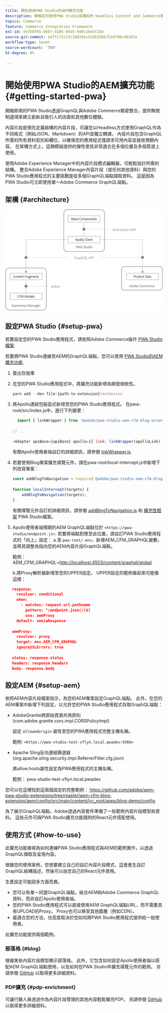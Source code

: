 ```yaml
---
title: 開始使用PWA Studio的AEM擴充功能
description: 瞭解如何使用PWA Studio部署AEM Headless Content and Commerce專案。
topics: Commerce
feature: Commerce Integration Framework
exl-id: de7b8f05-b6b7-4105-84a5-940c16ebf2b4
source-git-commit: eaffc71c23c18d26ec5cbb2bbb7524790c4826fe
workflow-type: tm+mt
source-wordcount: '769'
ht-degree: 0%

---
```


# 開始使用PWA Studio的AEM擴充功能 {#getting-started-pwa}

開箱即用的PWA Studio透過GraphQL與Adobe Commerce緊密整合，提供無限制選項來建立創新且吸引人的店面和其他數位體驗。

內容片段是預先定義結構的內容片段，可讓您以Headless方式使用GraphQL作為不同格式（例如JSON、Markdown）的API並獨立轉譯。 內容片段包含GraphQL所需的所有資料型別和欄位，以確保您的應用程式僅請求可用內容並接收預期內容。 在架構方式上，這類模組提供的彈性使其非常適合在多個位置及多個管道上使用。

使用Adobe Experience Manager中的內容片段模式編輯器，可輕鬆設計所需的結構。 整合Adobe Experience Manager內容片段（或任何其他資料）與您的PWA Studio應用程式的主要挑戰是從多個GraphQL端點擷取資料。 這是因為PWA Studio可立即使用單一Adobe Commerce GraphQL端點。

## 架構 {#architecture}

![PWAHeadless架構](/help/commerce/cif/assets/pwa-studio/PWA-Studio_Architecture.png)

## 設定PWA Studio {#setup-pwa}

若要設定您的PWA Studio應用程式，請依照Adobe Commerce操作 [PWA Studio檔案](https://developer.adobe.com/commerce/pwa-studio/tutorials/).

若要將PWA Studio連線至AEM的GraphQL端點，您可以使用 [PWA Studio的AEM擴充功能](https://github.com/adobe/aem-pwa-studio-extensions).

1. 簽出存放庫

1. 在您的PWA Studio應用程式中，將擴充功能新增為開發相依性。

   ```javascript
   yarn add --dev file:{path-to-extension}/extension
   ```

1. 將Apollo連結包裝函式新增至您的PWA Studio應用程式。 在pwa-root/src/index.js中，進行下列變更：

   ```javascript
     import { linkWrapper } from '@adobe/pwa-studio-aem-cfm-blog-extension';
   
   // ...
   
   <Adapter apiBase={apiBase} apollo={{ link: linkWrapper(apolloLink) }} store={store}>
   ```

   有關Apollo使用者端自訂的詳細資訊，請參閱 [linkWrapper.js](https://github.com/adobe/aem-pwa-studio-extensions/blob/master/aem-cfm-blog-extension/extension/src/linkWrapper.js).

1. 若要使用Blog專案擴充導覽元件，請在pwa-root/local-intercept.js中新增下列改寫專案：

   ```javascript
   const addBlogToNavigation = require('@adobe/pwa-studio-aem-cfm-blog-extension/src/addBlogToNavigation');
   
   function localIntercept(targets) {
       addBlogToNavigation(targets);
   }    
   ```

   有關導覽元件自訂的詳細資訊，請參閱 [addBlogToNavigation.js](https://github.com/adobe/aem-pwa-studio-extensions/blob/master/aem-cfm-blog-extension/extension/src/addBlogToNavigation.js) 和 [擴充性框架](https://developer.adobe.com/commerce/pwa-studio/guides/general-concepts/extensibility/) PWA Studio檔案。

1. Apollo使用者端預期的AEM GraphQL端點位於 `<https://pwa-studio/endpoint.js>`. 若要將端點對應至此位置，請自訂PWA Studio應用程式的「向上」設定： a.至 `pwa-root/.env`，新增AEM_CFM_GRAPHQL變數，並將其調整為指向您的AEM內容片段GraphQL端點。

   範例： AEM_CFM_GRAPHQL=<http://localhost:4503/content/graphql/global>

   b.將Proxy解析器新增至您的UPPER設定。 UPPER設定的範例看起來可能像這樣：

```json
   response:
     resolver: conditional
     when:
       - matches: request.url.pathname
         pattern: ^/endpoint.json(/|$)
         use: aemProxy
     default: veniaResponse

   aemProxy:
     resolver: proxy
     target: env.AEM_CFM_GRAPHQL
     ignoreSSLErrors: true

   status: response.status
   headers: response.headers
   body: response.body
```

## 設定AEM {#setup-aem}

依照AEM內容片段檔案指示，為您的AEM專案設定GraphQL端點。 此外，在您的AEM專案中新增下列設定，以允許您的PWA Studio應用程式存取GraphQL端點：

* AdobeGranite跨原始資源共用原則(com.adobe.granite.cors.impl.CORSPolicyImpl)

  設定 `allowedorigin` 屬性至您的PWA應用程式完整主機名稱。

  範例:  `<https://pwa-studio-test-vflyn.local.pwadev:9366>`

* Apache Sling反向連結篩選器(org.apache.sling.security.impl.ReferrerFilter.cfg.json)

  將allow.hosts屬性設定為PWA應用程式的主機名稱。

  範例： pwa-studio-test-vflyn.local.pwadev

您可以在這裡找到這兩個設定的完整範例： <https://github.com/adobe/aem-pwa-studio-extensions/tree/master/aem-cfm-blog-extension/aem/config/src/main/content/jcr_root/apps/blog-demo/config>.

為了展示GraphQL端點，Adobe透過內容套件準備了一些範例內容片段模型和資料。 這些元件可與PWA Studio擴充功能隨附的React元件搭配使用。

## 使用方式 {#how-to-use}

此擴充功能被視為如何連線PWA Studio應用程式與AEM的範例實作，以透過GraphQL擷取及呈現內容。

根據您的使用案例，您想要建立自己的自訂內容片段模式，這會產生自訂GraphQL結構描述，然後可以由您自己的React元件使用。

生產設定可能因多方面而異。

* 您可以有單一同盟GraphQL端點，結合AEM和Adobe Commerce GraphQL資料，而非自訂Apollo使用者端。
* 您的PWA Studio應用程式可以直接使用AEM GraphQL端點URL，而不需要具有UPLOAD的Proxy。 Proxy也可以移至其他圖層（例如CDN）。
* 最適合您的方法，也高度取決於您如何將PWA Studio應用程式提供給一般使用者。

此擴充功能提供兩個範例。

### 部落格 {#blog}

根據某些內容片段模型顯示部落格。 此外，它包含如何設定Apollo使用者端以搭配AEM GraphQL端點使用，以及如何在PWA Studio中擴充導覽元件的範例。 另請參閱 [GitHub](https://github.com/adobe/aem-pwa-studio-extensions/tree/master/aem-cfm-blog-extension) 以取得更多詳細資料。

### PDP擴充 {#pdp-enrichment}

可讓行銷人員透過作為內容片段管理的其他內容輕鬆擴充PDP。 另請參閱 [GitHub](https://github.com/adobe/aem-pwa-studio-extensions/tree/master/aem-cif-product-page-extension) 以取得更多詳細資料。
